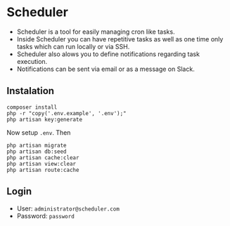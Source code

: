 # Scheduler

- Scheduler is a tool for easily managing cron like tasks.
- Inside Scheduler you can have repetitive tasks as well as one time only tasks which can run locally or via SSH.
- Scheduler also alows you to define notifications regarding task execution.
- Notifications can be sent via email or as a message on Slack.

## Instalation
```
composer install
php -r "copy('.env.example', '.env');"
php artisan key:generate
```
Now setup ``.env``. Then
```
php artisan migrate
php artisan db:seed
php artisan cache:clear
php artisan view:clear
php artisan route:cache
```

## Login

- User: ``administrator@scheduler.com``
- Password: ``password``

